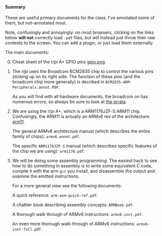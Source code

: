 #### Summary

These are useful primary documents for the class.  I've annotated some
of them, but not-annotated most.

Note, confusingly and annoyingly: on most browsers, clicking on the
links below **will not** correctly load `.pdf` files, but will instead
just throw their raw contents to the screen.  You can add a plugin,
or just load them externally.

The main documents:

   0.  Cheat sheet of the r/pi A+ GPIO pins [gpio.png](https://github.com/dddrrreee/cs140e-20win/blob/master/docs/gpio.png).

   1.  The r/pi uses the Broadcom BCM2835 chip to control  the various
       pins sticking up on its right side.  The function of these
       pins (and the broadcom chip more generally) is decribed in
       `BCM2835-ARM-Peripherals.annot.PDF`.

       As you will find with all hardware documents, the broadcom
       on has numerous errors, so always be sure to look at [the
       errata](https://elinux.org/BCM2835_datasheet_errata).

   2. We are using the r/pi A+, which is a ARM1176JZF-S ARM11 chip.
      Confusingly, the ARM11 is actually an ARMv6 rev of the
      architecture: [arm11](https://en.wikipedia.org/wiki/ARM11).
  
      The general ARMv6 architecture manual (which describes the entire
      family of chips): `armv6.annot.pdf`.

      The specific `ARM1176JZF-S` manual (which describes specific features
      of the chip we are using):  `arm1176.pdf`.

   2. We will be doing some assembly programming.  The easiest hack to
      see how to do something in assembly is to write some equivalent C
      code, compile it with the arm `gcc` you install, and disassemble
      the output and examine the emitted instructions.   

      For a more general view see the following documents:

      A quick reference: `arm-asm-quick-ref.pdf`.

      A chattier book describing assembly concepts: `ARMBook.pdf`.

      A thorough walk through of ARMv6 instructions: `armv6-inst.pdf`.

      An even more thorough walk-through of ARMv6 instructions: `armv6-inst-full.pdf`.
